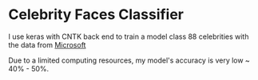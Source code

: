 # Celebrity Faces Classifier

I use keras with CNTK back end to train a model class 88 celebrities with the data from [Microsoft](https://www.microsoft.com/en-us/research/project/msra-cfw-data-set-of-celebrity-faces-on-the-web/)

Due to a limited computing resources, my model's accuracy is very low ~ 40% - 50%.
